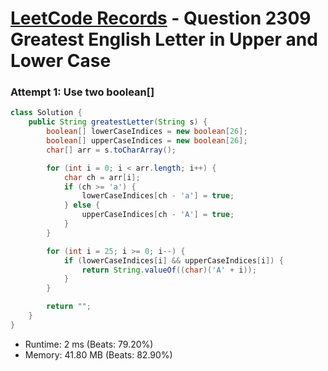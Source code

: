 # [LeetCode Records](../../README.md) - Question 2309 Greatest English Letter in Upper and Lower Case

### Attempt 1: Use two boolean[]
```java
class Solution {
    public String greatestLetter(String s) {
        boolean[] lowerCaseIndices = new boolean[26];
        boolean[] upperCaseIndices = new boolean[26];
        char[] arr = s.toCharArray();

        for (int i = 0; i < arr.length; i++) {
            char ch = arr[i];
            if (ch >= 'a') {
                lowerCaseIndices[ch - 'a'] = true;
            } else {
                upperCaseIndices[ch - 'A'] = true;
            }
        }

        for (int i = 25; i >= 0; i--) {
            if (lowerCaseIndices[i] && upperCaseIndices[i]) {
                return String.valueOf((char)('A' + i));
            }
        }

        return "";
    }
}
```
- Runtime: 2 ms (Beats: 79.20%)
- Memory: 41.80 MB (Beats: 82.90%)

<br>
